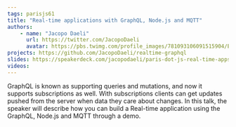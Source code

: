 ```yaml
---
tags: parisjs61
title: "Real-time applications with GraphQL, Node.js and MQTT"
authors:
    - name: "Jacopo Daeli"
      url: https://twitter.com/JacopoDaeli
      avatar: https://pbs.twimg.com/profile_images/781093106091515904/EOTI8rlo.jpg
projects: https://github.com/JacopoDaeli/realtime-graphql
slides: https://speakerdeck.com/jacopodaeli/paris-dot-js-real-time-apps-with-graphql-node-dot-js-and-mqtt
videos:
---
```

GraphQL is known as supporting queries and mutations, and now it supports subscriptions as well. With subscriptions clients can get updates pushed from the server when data they care about changes. In this talk, the speaker will describe how you can build a Real-time application using the GraphQL, Node.js and MQTT through a demo.
